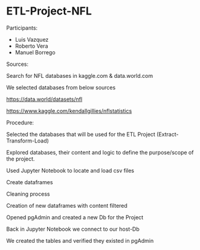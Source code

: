 # ETL-Project-NFL




Participants:
- Luis Vazquez
- Roberto Vera
- Manuel Borrego

Sources:

Search for NFL databases in kaggle.com & data.world.com

We selected databases from below sources

https://data.world/datasets/nfl

https://www.kaggle.com/kendallgillies/nflstatistics

Procedure:

Selected the databases that will be used for the ETL Project (Extract-Transform-Load)

Explored databases, their content and logic to define the purpose/scope of the project.

Used Jupyter Notebook to locate and load csv files

Create dataframes

Cleaning process 

Creation of new dataframes with content filtered

Opened pgAdmin and created a new Db for the Project

Back in Jupyter Notebook we connect to our host-Db

We created the tables and verified they existed in pgAdmin



